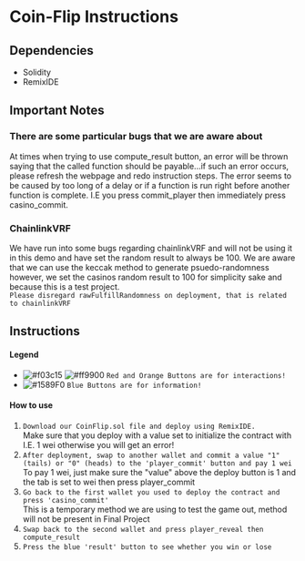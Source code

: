 # Coin-Flip Instructions
## Dependencies
- Solidity
- RemixIDE
## Important Notes 
### There are some particular bugs that we are aware about
At times when trying to use compute_result button, an error will be thrown saying that the called function should be payable...if such an error occurs, please refresh the webpage and redo instruction steps. The error seems to be caused by too long of a delay or if a function is run right before another function is complete. I.E you press commit_player then immediately press casino_commit.
### ChainlinkVRF
We have run into some bugs regarding chainlinkVRF and will not be using it in this demo and have set the random result to always be 100. We are aware that we can use the keccak method to generate psuedo-randomness however, we set the casinos random result to 100 for simplicity sake and because this is a test project.
<br> ` Please disregard rawFulfillRandomness on deployment, that is related to chainlinkVRF `
## Instructions 
#### Legend
- ![#f03c15](https://via.placeholder.com/15/f03c15/000000?text=+) ![#ff9900](https://via.placeholder.com/15/ff9900/000000?text=+) `Red and Orange Buttons are for interactions!`
- ![#1589F0](https://via.placeholder.com/15/1589F0/000000?text=+) `Blue Buttons are for information!`
#### How to use
1. `Download our CoinFlip.sol file and deploy using RemixIDE.`
</br>  Make sure that you deploy with a value set to initialize the contract with I.E. 1 wei otherwise you will get an error!
2. `After deployment, swap to another wallet and commit a value "1" (tails) or "0" (heads) to the 'player_commit' button and pay 1 wei`
</br> To pay 1 wei, just make sure the "value" above the deploy button is 1 and the tab is set to wei then press player_commit 
3. `Go back to the first wallet you used to deploy the contract and press 'casino_commit'`
</br>  This is a temporary method we are using to test the game out, method will not be present in Final Project 
4. `Swap back to the second wallet and press player_reveal then compute_result`
5. `Press the blue 'result' button to see whether you win or lose`

